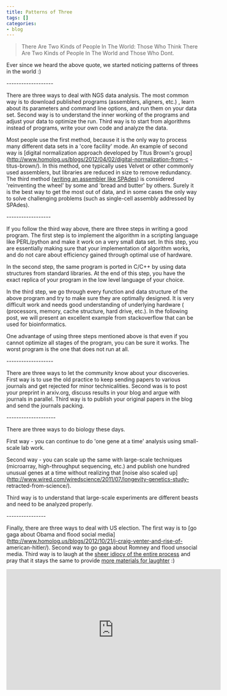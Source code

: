 ```yaml
---
title: Patterns of Three
tags: []
categories:
- blog
---
```

> There Are Two Kinds of People In The World: Those Who Think There Are Two
Kinds of People In The World and Those Who Dont.
<!--more-->

Ever since we heard the above quote, we started noticing patterns of threes in
the world :)

\-------------------

There are three ways to deal with NGS data analysis. The most common way is to
download published programs (assemblers, aligners, etc.) , learn about its
parameters and command line options, and run them on your data set. Second way
is to understand the inner working of the programs and adjust your data to
optimize the run. Third way is to start from algorithms instead of programs,
write your own code and analyze the data.

Most people use the first method, because it is the only way to process many
different data sets in a 'core facility' mode. An example of second way is
[digital normalization approach developed by Titus Brown's
group](http://www.homolog.us/blogs/2012/04/02/digital-normalization-from-c
-titus-brown/). In this method, one typically uses Velvet or other commonly
used assemblers, but libraries are reduced in size to remove redundancy. The
third method ([writing an assembler like
SPAdes](http://www.homolog.us/blogs/2012/10/25/rectangular-graph-algorithm/))
is considered 'reinventing the wheel' by some and 'bread and butter' by
others. Surely it is the best way to get the most out of data, and in some
cases the only way to solve challenging problems (such as single-cell assembly
addressed by SPAdes).

\------------------

If you follow the third way above, there are three steps in writing a good
program. The first step is to implement the algorithm in a scripting language
like PERL/python and make it work on a very small data set. In this step, you
are essentially making sure that your implementation of algorithm works, and
do not care about efficiency gained through optimal use of hardware.

In the second step, the same program is ported in C/C++ by using data
structures from standard libraries. At the end of this step, you have the
exact replica of your program in the low level language of your choice.

In the third step, we go through every function and data structure of the
above program and try to make sure they are optimally designed. It is very
difficult work and needs good understanding of underlying hardware (
(processors, memory, cache structure, hard drive, etc.). In the following
post, we will present an excellent example from stackoverflow that can be used
for bioinformatics.

One advantage of using three steps mentioned above is that even if you cannot
optimize all stages of the program, you can be sure it works. The worst
program is the one that does not run at all.

\-------------------

There are three ways to let the community know about your discoveries. First
way is to use the old practice to keep sending papers to various journals and
get rejected for minor technicalities. Second was is to post your preprint in
arxiv.org, discuss results in your blog and argue with journals in parallel.
Third way is to publish your original papers in the blog and send the journals
packing.

\--------------------

There are three ways to do biology these days.

First way - you can continue to do 'one gene at a time' analysis using small-
scale lab work.

Second way - you can scale up the same with large-scale techniques
(microarray, high-throughput sequencing, etc.) and publish one hundred unusual
genes at a time without realizing that [noise also scaled
up](http://www.wired.com/wiredscience/2011/07/longevity-genetics-study-
retracted-from-science/).

Third way is to understand that large-scale experiments are different beasts
and need to be analyzed properly.

\----------------

Finally, there are three ways to deal with US election. The first way is to
[go gaga about Obama and flood social
media](http://www.homolog.us/blogs/2012/10/21/j-craig-venter-and-rise-of-
american-hitler/). Second way to go gaga about Romney and flood unsocial
media. Third way is to laugh at the [sheer idiocy of the entire
process](http://www.youtube.com/watch?v=sZLqsRqKFyI) and pray that it stays
the same to provide [more materials for
laughter](http://www.youtube.com/watch?v=efKguI0NFek) :)

<iframe width="560" height="315" src="http://www.youtube.com/embed/mKQs-jDI7j8" frameborder="0"> </iframe>
